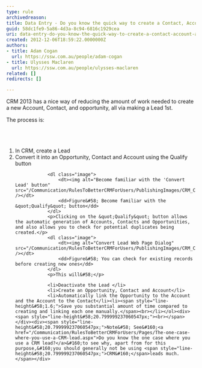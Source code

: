 ```yaml
---
type: rule
archivedreason: 
title: Data Entry - Do you know the quick way to create a Contact, Account, and Opportunity in one go?
guid: 58dc1fe9-5a86-4d3a-8c94-6816c1929cea
uri: data-entry-do-you-know-the-quick-way-to-create-a-contact-account-and-opportunity-in-one-go
created: 2012-12-06T18:59:22.0000000Z
authors:
- title: Adam Cogan
  url: https://ssw.com.au/people/adam-cogan
- title: Ulysses Maclaren
  url: https://ssw.com.au/people/ulysses-maclaren
related: []
redirects: []

---
```



<p>​​​CRM 2013 has a nice way of reducing the amount of work needed to create a new Account, Contact, and opportunity, all via making a Lead 1st.</p><p><span style="line-height&#58;20.799999237060547px;">T</span><span style="line-height&#58;20.799999237060547px;">he process is&#58;​</span></p>
<br><excerpt class='endintro'></excerpt><br>
<ol><li>In CRM, create a Lead</li>
                <li>Convert it into an Opportunity, Contact and Account using the Qualify button</li>
            
                <dl class="image">
                    <dt><img alt="Become familiar with the 'Convert Lead' button" src="/Communication/RulesToBetterCRMForUsers/PublishingImages/CRM_ConvertLead.jpg" /></dt>
                    <dd>Figure&#58; Become familiar with the &quot;Qualify&quot; button</dd>
                </dl>
                <p>Clicking on the &quot;Qualify&quot; button allows the automatic generation of Accounts, Contacts and Opportunities, and also allows you to check for potential duplicates being created.</p>
                <dl class="image">
                    <dt><img alt="Convert Lead Web Page Dialog" src="/Communication/RulesToBetterCRMForUsers/PublishingImages/CRM_ConvertLeadDialg.jpg" /></dt>
                    <dd>Figure&#58; You can check for existing records before creating new ones</dd>
                </dl>
                <p>This will&#58;</p>

                <li>Deactivate the Lead​ </li>
                <li>Create an Opportunity, Contact and Account</li>
                <li>Automatically link the Opportunity to the Account and the Account to the Contact</li><li><span style="line-height&#58;1.6;">Save you substantial amount of time compared to creating and linking each one manually.</span><br></li></ol><div><span style="line-height&#58;20.799999237060547px;"><br></span></div><div><span style="line-height&#58;20.799999237060547px;">Note&#58; See&#160;<a href="/Communication/RulesToBetterCRMForUsers/Pages/The-one-case-where-you-use-a-CRM-lead.aspx">Do you know the one case where you use a CRM lead?</a>&#160;to see why, apart from for this purpose,&#160;you should generally not be using <span style="line-height&#58;20.799999237060547px;">CRM&#160;</span>leads much.</span></div>


